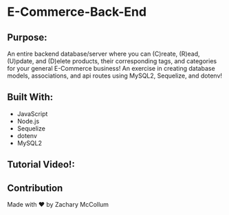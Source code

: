 # E-Commerce-Back-End

## Purpose:
An entire backend database/server where you can (C)reate, (R)ead, (U)pdate, and (D)elete products, their corresponding tags, and categories for your general E-Commerce business! An exercise in creating database models, associations, and api routes using MySQL2, Sequelize, and dotenv!

## Built With:
* JavaScript
* Node.js
* Sequelize
* dotenv
* MySQL2

## Tutorial Video!:



## Contribution
Made with ❤️ by Zachary McCollum
